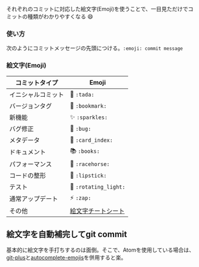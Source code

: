 
それぞれのコミットに対応した絵文字(Emoji)を使うことで、一目見ただけでコミットの種類がわかりやすくなる 😄

### 使い方
次のようにコミットメッセージの先頭につける。`:emoji: commit message`

### 絵文字(Emoji)

コミットタイプ | Emoji
----------      | -------------
イニシャルコミット | 🎉 `:tada:`
バージョンタグ | 🔖 `:bookmark:`
新機能 | ✨ `:sparkles:`
バグ修正 | 🐛 `:bug:`
メタデータ | 📇 `:card_index:`
ドキュメント | 📚 `:books:`
パフォーマンス | 🐎 `:racehorse:`
コードの整形 | 💄 `:lipstick:`
テスト | 🚨 `:rotating_light:`
通常アップデート | ⚡ `:zap:`
その他 | [絵文字チートシート](http://www.emoji-cheat-sheet.com/)

## 絵文字を自動補完してgit commit
基本的に絵文字を手打ちするのは面倒。そこで、Atomを使用している場合は、[git-plus](https://atom.io/packages/git-plus)と[autocomplete-emojis](https://atom.io/packages/autocomplete-emojis)を併用すると楽。

